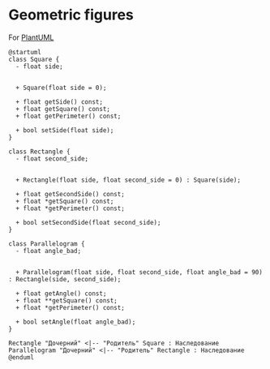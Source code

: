 # Geometric figures
For [PlantUML](//www.plantuml.com/plantuml/png/fP91IiD068NtSugVhDhQW5iRXNg3OWzGfiaO2fC4PoOh5TID6vTk1OzGf85AiMVuSoE7SSfqXXgKRlDUtl--nuobeaBL1ISffrB2zAQcWi4j0OZXcbTKWLnaB254VpcnSiy9S06d_SI8rfupDTL2hmzfLKgL-98DE2nEc5WKJ37XT6EOLnK7QNFTRNttdjZULonLjCnvK9tfc6osH-2CUq73q6wvOBG3jkS25cF_3NRGIJlu2wxB3_hvx1CgAEUCLxcWXSTlG6Tpcbbwtzgzm33Cq9EScKtSXCONrF8tkjI-mmCSlO_D3bh-3EEUGuIlk6sViMaVy0lN-1d1-LqSw-_lkCKLhjidR73JlaIxjpy2VCDb-uWRBQoqwGENvjU6UFFz9zhrwKWVipAh2_uD)
```
@startuml
class Square {
  - float side;


  + Square(float side = 0);

  + float getSide() const;
  + float getSquare() const;
  + float getPerimeter() const;

  + bool setSide(float side);
}

class Rectangle {
  - float second_side;


  + Rectangle(float side, float second_side = 0) : Square(side);

  + float getSecondSide() const;
  + float *getSquare() const;
  + float *getPerimeter() const;

  + bool setSecondSide(float second_side);
}

class Parallelogram {
  - float angle_bad;


  + Parallelogram(float side, float second_side, float angle_bad = 90) : Rectangle(side, second_side);

  + float getAngle() const;
  + float **getSquare() const;
  + float *getPerimeter() const;

  + bool setAngle(float angle_bad);
}

Rectangle "Дочерний" <|-- "Родитель" Square : Наследование
Parallelogram "Дочерний" <|-- "Родитель" Rectangle : Наследование
@enduml
```
